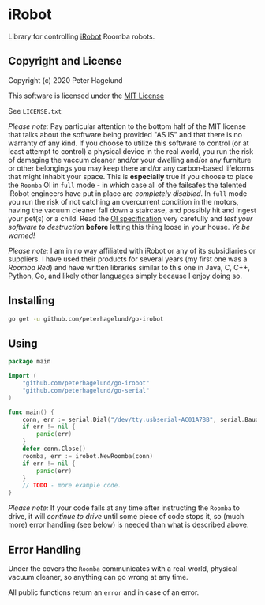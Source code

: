 # iRobot

Library for controlling [iRobot](https://www.irobot.com) Roomba robots.

## Copyright and License

Copyright (c) 2020 Peter Hagelund

This software is licensed under the [MIT License](https://en.wikipedia.org/wiki/MIT_License)

See `LICENSE.txt`

_Please note:_ Pay particular attention to the bottom half of the MIT license that talks about the software being provided "AS IS"
and that there is no warranty of any kind. If you choose to utilize this software to control (or at least attempt to control) a physical
device in the real world, you run the risk of damaging the vaccum cleaner and/or your dwelling and/or any furniture or other
belongings you may keep there and/or any carbon-based lifeforms that might inhabit your space. This is **especially** true if you
choose to place the `Roomba` OI in `full` mode - in which case all of the failsafes the talented iRobot engineers have put in place
are *completely disabled*. In `full` mode you run the risk of not catching an overcurrent condition in the motors, having the vacuum
cleaner fall down a staircase, and possibly hit and ingest your pet(s) or a child. Read the [OI specification](https://www.irobot.lv/uploaded_files/File/iRobot_Roomba_500_Open_Interface_Spec.pdf)
very carefully and _test your software to destruction_ **before** letting this thing loose in your house. _Ye be warned!_

_Please note:_ I am in no way affiliated with iRobot or any of its subsidiaries or suppliers. I have used their products for several
years (my first one was a _Roomba Red_) and have written libraries similar to this one in Java, C, C++, Python, Go, and likely other
languages simply because I enjoy doing so.

## Installing

```bash
go get -u github.com/peterhagelund/go-irobot
```

## Using
```go
package main

import (
    "github.com/peterhagelund/go-irobot"
    "github.com/peterhagelund/go-serial"
)

func main() {
	conn, err := serial.Dial("/dev/tty.usbserial-AC01A7BB", serial.BaudRate115200, serial.ParityNone, serial.DataBits8, serial.StopBits1)
	if err != nil {
		panic(err)
	}
    defer conn.Close()
    roomba, err := irobot.NewRoomba(conn)
	if err != nil {
		panic(err)
    }
    // TODO - more example code.
}
```

_Please note:_ If your code fails at any time after instructing the `Roomba` to drive, it will _continue to drive_ until some piece of code stops it,
so (much more) error handling (see below) is needed than what is described above.

## Error Handling

Under the covers the `Roomba` communicates with a real-world, physical vacuum cleaner, so anything can go wrong at any time.

All public functions return an `error` and in case of an error.
